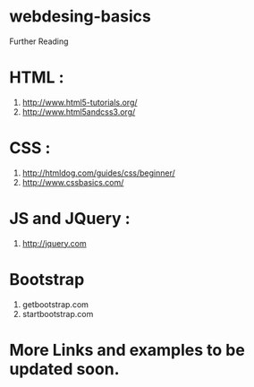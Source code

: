 # webdesing-basics

Further Reading

# HTML  :
1. http://www.html5-tutorials.org/
2. http://www.html5andcss3.org/

# CSS : 
1. http://htmldog.com/guides/css/beginner/
2. http://www.cssbasics.com/

# JS and JQuery :
1. http://jquery.com

# Bootstrap
1. getbootstrap.com
2. startbootstrap.com

# More Links and examples to be updated soon.
